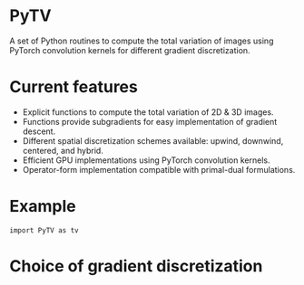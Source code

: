 # PyTV
A set of Python routines to compute the total variation of images using PyTorch convolution kernels for different gradient discretization.

# Current features

- Explicit functions to compute the total variation of 2D & 3D images. 
- Functions provide subgradients for easy implementation of gradient descent.
- Different spatial discretization schemes available: upwind, downwind, centered, and hybrid.
- Efficient GPU implementations using PyTorch convolution kernels.
- Operator-form implementation compatible with primal-dual formulations.

# Example

`import PyTV as tv`

# Choice of gradient discretization
